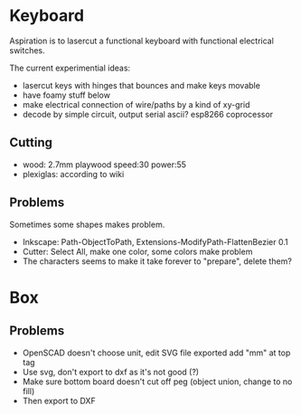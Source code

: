 # Keyboard

Aspiration is to lasercut a functional keyboard with functional electrical switches.

The current experimential ideas:
- lasercut keys with hinges that bounces and make keys movable
- have foamy stuff below
- make electrical connection of wire/paths by a kind of xy-grid
- decode by simple circuit, output serial ascii? esp8266 coprocessor

## Cutting

- wood: 2.7mm playwood speed:30 power:55
- plexiglas: according to wiki

## Problems

Sometimes some shapes makes problem.

- Inkscape: Path-ObjectToPath, Extensions-ModifyPath-FlattenBezier 0.1
- Cutter: Select All, make one color, some colors make problem
- The characters seems to make it take forever to "prepare", delete them?

# Box

## Problems

- OpenSCAD doesn't choose unit, edit SVG file exported add "mm" at top tag
- Use svg, don't export to dxf as it's not good (?)
- Make sure bottom board doesn't cut off peg
  (object union, change to no fill)
- Then export to DXF


